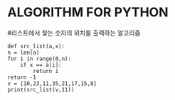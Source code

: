 # ALGORITHM FOR PYTHON


#리스트에서 찿는 숫자의 위치를 출력하는 알고리즘

    def src_list(a,x):
    n = len(a)
    for i in range(0,n):
        if x == a[i]:
            return i
    return -1
    v = [10,23,11,35,21,17,15,8]
    print(src_list(v,11))

